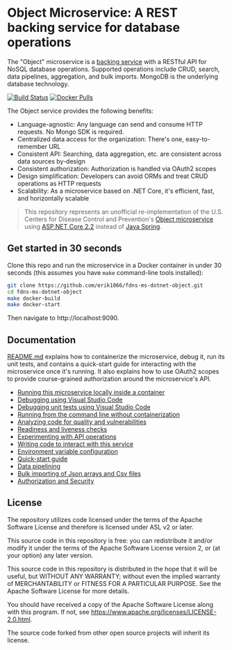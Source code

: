 # Object Microservice: A REST backing service for database operations

The "Object" microservice is a [backing service](https://12factor.net/backing-services) with a RESTful API for NoSQL database operations. Supported operations include CRUD, search, data pipelines, aggregation, and bulk imports. MongoDB is the underlying database technology.

[![Build Status](https://travis-ci.org/erik1066/fdns-ms-dotnet-object.svg?branch=master)](https://travis-ci.org/erik1066/fdns-ms-dotnet-object)
[![Docker Pulls](https://img.shields.io/docker/pulls/biohazard501/fdns-ms-dotnet-object.svg)](https://hub.docker.com/r/biohazard501/fdns-ms-dotnet-object/)

The Object service provides the following benefits:
- Language-agnostic: Any language can send and consume HTTP requests. No Mongo SDK is required.
- Centralized data access for the organization: There's one, easy-to-remember URL
- Consistent API: Searching, data aggregation, etc. are consistent across data sources by-design
- Consistent authorization: Authorization is handled via OAuth2 scopes
- Design simplification: Developers can avoid ORMs and treat CRUD operations as HTTP requests
- Scalability: As a microservice based on .NET Core, it's efficient, fast, and horizontally scalable

> This repository represents an unofficial re-implementation of the U.S. Centers for Disease Control and Prevention's [Object microservice](https://github.com/CDCgov/fdns-ms-object) using [ASP.NET Core 2.2](https://docs.microsoft.com/en-us/aspnet/core/release-notes/aspnetcore-2.2?view=aspnetcore-2.2) instead of [Java Spring](https://spring.io/).

## Get started in 30 seconds
Clone this repo and run the microservice in a Docker container in under 30 seconds (this assumes you have `make` command-line tools installed):

```bash
git clone https://github.com/erik1066/fdns-ms-dotnet-object.git
cd fdns-ms-dotnet-object
make docker-build
make docker-start
```

Then navigate to http://localhost:9090.

## Documentation
[README.md](docs/README.md) explains how to containerize the microservice, debug it, run its unit tests, and contains a quick-start guide for interacting with the microservice once it's running. It also explains how to use OAuth2 scopes to provide course-grained authorization around the microservice's API.

- [Running this microservice locally inside a container](docs/README.md#running-this-microservice-locally-inside-a-container)
- [Debugging using Visual Studio Code](docs/README.md#debugging-using-visual-studio-code)
- [Debugging unit tests using Visual Studio Code](docs/README.md#debugging-unit-tests-using-visual-studio-code)
- [Running from the command line without containerization](docs/README.md#running-from-the-command-line-without-containerization)
- [Analyzing code for quality and vulnerabilities](docs/README.md#analyzing-code-for-quality-and-vulnerabilities)
- [Readiness and liveness checks](docs/README.md#readiness-and-liveness-checks)
- [Experimenting with API operations](docs/README.md#experimenting-with-api-operations)
- [Writing code to interact with this service](docs/README.md#writing-code-to-interact-with-this-service)
- [Environment variable configuration](docs/README.md#environment-variable-configuration)
- [Quick-start guide](docs/README.md#quick-start-guide)
- [Data pipelining](docs/README.md#data-pipelining)
- [Bulk importing of Json arrays and Csv files](docs/README.md#bulk-importing-of-json-arrays-and-csv-files)
- [Authorization and Security](docs/README.md#authorization-and-security)

## License
The repository utilizes code licensed under the terms of the Apache Software License and therefore is licensed under ASL v2 or later.

This source code in this repository is free: you can redistribute it and/or modify it under the terms of the Apache Software License version 2, or (at your option) any later version.

This source code in this repository is distributed in the hope that it will be useful, but WITHOUT ANY WARRANTY; without even the implied warranty of MERCHANTABILITY or FITNESS FOR A
PARTICULAR PURPOSE. See the Apache Software License for more details.

You should have received a copy of the Apache Software License along with this program. If not, see https://www.apache.org/licenses/LICENSE-2.0.html.

The source code forked from other open source projects will inherit its license.